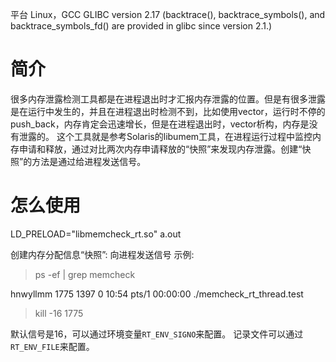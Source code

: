 平台 Linux，GCC
GLIBC version 2.17
(backtrace(), backtrace_symbols(), and backtrace_symbols_fd() are provided in glibc since version 2.1.)

# 简介
很多内存泄露检测工具都是在进程退出时才汇报内存泄露的位置。但是有很多泄露是在运行中发生的，并且在进程退出时检测不到，比如使用vector，运行时不停的push_back，内存肯定会迅速增长，但是在进程退出时，vector析构，内存是没有泄露的。
这个工具就是参考Solaris的libumem工具，在进程运行过程中监控内存申请和释放，通过对比两次内存申请释放的“快照”来发现内存泄露。创建“快照”的方法是通过给进程发送信号。

# 怎么使用
LD_PRELOAD="libmemcheck_rt.so" a.out

创建内存分配信息“快照”:
向进程发送信号
示例:
> ps -ef | grep memcheck

hnwyllmm  1775  1397  0 10:54 pts/1    00:00:00 ./memcheck_rt_thread.test

> kill -16 1775

默认信号是16，可以通过环境变量`RT_ENV_SIGNO`来配置。
记录文件可以通过`RT_ENV_FILE`来配置。
